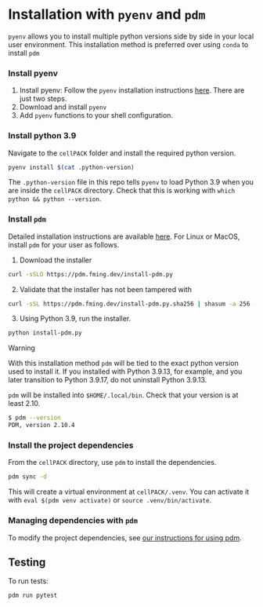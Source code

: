 # Installation with `pyenv` and `pdm`
`pyenv` allows you to install multiple python versions side by side in your local user environment. This installation method is preferred over using `conda` to install `pdm`

### Install pyenv
1. Install pyenv: Follow the `pyenv` installation instructions [here](https://github.com/pyenv/pyenv#installation). There are just two steps.
1.  Download and install `pyenv`
2. Add `pyenv` functions to your shell configuration.

### Install python 3.9
Navigate to the `cellPACK` folder and install the required python version.
```bash
pyenv install $(cat .python-version)
```
The `.python-version` file in this repo tells `pyenv` to load Python 3.9 when you are inside the `cellPACK` directory.
Check that this is working with `which python && python --version`.

### Install `pdm`
Detailed installation instructions are available [here](https://pdm.fming.dev/latest/#installation).
For Linux or MacOS, install `pdm` for your user as follows.

1. Download the installer

```bash
curl -sSLO https://pdm.fming.dev/install-pdm.py
```

2. Validate that the installer has not been tampered with

```bash
curl -sSL https://pdm.fming.dev/install-pdm.py.sha256 | shasum -a 256 -c -
```

3. Using Python 3.9, run the installer.

```bash
python install-pdm.py
```
> [!WARNING]
> With this installation method `pdm` will be tied to the exact python version used to install it. If you installed with Python 3.9.13, for example, and you later transition to Python 3.9.17, do not uninstall Python 3.9.13.

`pdm` will be installed into `$HOME/.local/bin`. Check that your version is at least 2.10.
```bash
$ pdm --version
PDM, version 2.10.4
```

### Install the project dependencies
From the `cellPACK` directory, use `pdm` to install the dependencies.
```bash
pdm sync -d
```

This will create a virtual environment at `cellPACK/.venv`. You can activate it with `eval $(pdm venv activate)` or `source .venv/bin/activate`.

### Managing dependencies with `pdm`
To modify the project dependencies, see [our instructions for using pdm](./pdm.md).


## Testing
To run tests:
```bash
pdm run pytest
```